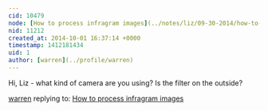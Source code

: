 ```yaml
---
cid: 10479
node: [How to process infragram images](../notes/liz/09-30-2014/how-to-process-infragram-images)
nid: 11212
created_at: 2014-10-01 16:37:14 +0000
timestamp: 1412181434
uid: 1
author: [warren](../profile/warren)
---
```


Hi, Liz - what kind of camera are you using? Is the filter on the outside? 

[warren](../profile/warren) replying to: [How to process infragram images](../notes/liz/09-30-2014/how-to-process-infragram-images)

